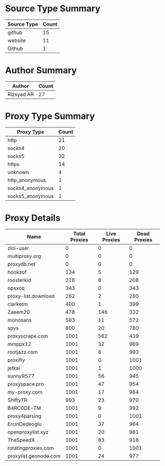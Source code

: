 # Source Type Summary

| Source Type | Count |
|-------------|-------|
| github | 15 |
| website | 11 |
| Github | 1 |


# Author Summary

| Author | Count |
|--------|-------|
| Rizsyad AR | 27 |


# Proxy Type Summary

| Proxy Type | Count |
|------------|-------|
| http | 21 |
| socks4 | 20 |
| socks5 | 22 |
| https | 14 |
| unknown | 4 |
| http_anonymous | 1 |
| socks4_anonymous | 1 |
| socks5_anonymous | 1 |


# Proxy Details

| Name | Total Proxies | Live Proxies | Dead Proxies |
|------|---------------|--------------|---------------|
| zloi-user | 0 | 0 | 0 |
| multiproxy.org | 0 | 0 | 0 |
| proxydb.net | 0 | 0 | 0 |
| hookzof | 134 | 5 | 129 |
| roosterkid | 216 | 8 | 208 |
| opsxcq | 343 | 0 | 343 |
| proxy-list.download | 282 | 2 | 280 |
| clarketm | 400 | 1 | 399 |
| Zaeem20 | 478 | 146 | 332 |
| monosans | 583 | 11 | 572 |
| spys | 800 | 20 | 780 |
| proxyscrape.com | 1001 | 562 | 439 |
| mmppx12 | 1001 | 32 | 969 |
| rootjazz.com | 1001 | 8 | 993 |
| proxifly | 1001 | 0 | 1001 |
| jetkai | 1001 | 1 | 1000 |
| sunny9577 | 1001 | 56 | 945 |
| proxyspace.pro | 1001 | 47 | 954 |
| my-proxy.com | 1001 | 17 | 984 |
| ShiftyTR | 993 | 23 | 970 |
| B4RC0DE-TM | 1001 | 9 | 992 |
| proxy4parsing | 1001 | 0 | 1001 |
| ErcinDedeoglu | 1001 | 37 | 964 |
| openproxylist.xyz | 1001 | 20 | 981 |
| TheSpeedX | 1001 | 83 | 918 |
| rotatingproxies.com | 1001 | 0 | 1001 |
| proxylist.geonode.com | 1001 | 24 | 977 |
